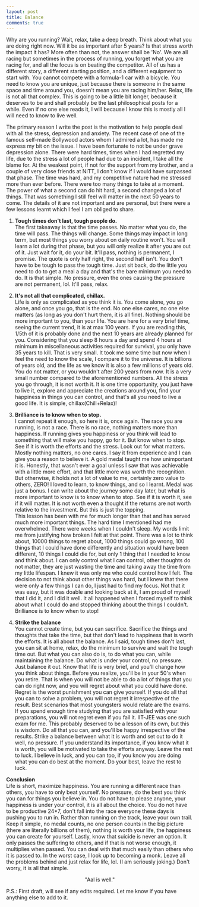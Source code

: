 ```yaml
---
layout: post
title: Balance
comments: true
---
```


Why are you running? Wait, relax, take a deep breath. Think about what you are doing right now. Will it be as important after 5 years? Is that stress worth the impact it has? More often than not, the answer shall be 'No'. We are all racing but sometimes in the process of running, you forget what you are racing for, and all the focus is on beating the competitor. All of us has a different story, a different starting position, and a different equipment to start with. You cannot compete with a formula-1 car with a bicycle. You need to know you are unique, just because there is someone in the same space and time around you, doesn't mean you are racing him/her. Relax, life is not all that complex. This is going to be a little bit longer, because it deserves to be and shall probably be the last philosophical posts for a while. Even if no one else reads it, I will because I know this is mostly all I will need to know to live well.  

The primary reason I write the post is the motivation to help people deal with all the stress, depression and anxiety. The recent case of one of the famous self-made Bollywood actors whom I admired a lot, has made me express my bit on the issue. I have been fortunate to not be under grave depression alone. There were hard times, times when I had regretted my life, due to the stress a lot of people had due to an incident, I take all the blame for. At the weakest point, if not for the support from my brother, and a couple of very close friends at NITT, I don't know if I would have surpassed that phase. The time was hard, and my competitive nature had me stressed more than ever before. There were too many things to take at a moment. The power of what a second can do hit hard, a second changed a lot of things. That was something I still feel will matter in the next 50 years to come. The details of it are not important and are personal, but there were a few lessons learnt which I feel I am obliged to share.  

1. **Tough times don't last, tough people do.**  
The first takeaway is that the time passes. No matter what you do, the time will pass. The things will change. Some things may impact in long term, but most things you worry about on daily routine won't. You will learn a lot during that phase, but you will only realize it after you are out of it. Just wait for it, do your bit. It'll pass, nothing is permanent, I promise. The quote is only half right, the second half isn't. You don't have to be tough to pass the tough time. Just sit back, do the little you need to do to get a meal a day and that's the bare minimum you need to do. It is that simple. No pressure, even the ones causing the pressure are not permanent, lol. It'll pass, relax.  

2. **It's not all that complicated, chillax.**  
Life is only as complicated as you think it is. You come alone, you go alone, and once you go, that is the end. No one else cares, no one else matters (as long as you don't hurt them, it is all fine). Nothing should be more important to you, than your life. You are here for a very brief time, seeing the current trend, it is at max 100 years. If you are reading this, 1/5th of it is probably done and the next 10 years are already planned for you. Considering that you sleep 8 hours a day and spend 4 hours at minimum in miscellaneous activities required for survival, you only have 35 years to kill. That is very small. It took me some time but now when I feel the need to know the scale, I compare it to the universe. It is billions of years old, and the life as we know it is also a few millions of years old. You do not matter, or you wouldn't after 200 years from now. It is a very small number compared to the aforementioned numbers. All the stress you go through, it is not worth it. It is one time opportunity, you just have to live it, explore and appreciate the creations around you, find your happiness in things you can control, and that's all you need to live a good life. It is simple, chillax(Chill+Relax)!   

3. **Brilliance is to know when to stop.**  
I cannot repeat it enough, so here it is, once again. The race you are running, is not a race. There is no race, nothing matters more than happiness. If running gives you happiness or you think will lead to something that will make you happy, go for it. But know when to stop. See if it is worth the efforts and the stress. Look out for what matters. Mostly nothing matters, no one cares. I say it from experience and I can give you a reason to believe it. A gold medal taught me how unimportant it is. Honestly, that wasn't ever a goal unless I saw that was achievable with a little more effort, and that little more was worth the recognition. But otherwise, it holds not a lot of value to me, certainly zero value to others, ZERO! I loved to learn, to know things, and so I learnt. Medal was just a bonus. I can write about the journey some day later, but what is more important to know is to know when to stop. See if it is worth it, see if it will matter. It is not worth even a thought if the returns are not worth relative to the investment. But this is just the topping.  
This lesson has been with me for much longer than that and has served much more important things. The hard time I mentioned had me overwhelmed. There were weeks when I couldn't sleep. My words limit me from justifying how broken I felt at that point. There was a lot to think about, 10000 things to regret about, 1000 things could go wrong, 100 things that I could have done differently and situation would have been different, 10 things I could die for, but only 1 thing that I needed to know and think about. I can only control what I can control, other thoughts do not matter, they are just wasting the time and taking away the time from my little lifespan. I knew it was only me who could control how I felt. The decision to not think about other things was hard, but I knew that there were only a few things I can do, I just had to find my focus. Not that it was easy, but it was doable and looking back at it, I am proud of myself that I did it, and I did it well. It all happened when I forced myself to think about what I could do and stopped thinking about the things I couldn't. Brilliance is to know when to stop!  

4. **Strike the balance**  
You cannot create time, but you can sacrifice. Sacrifice the things and thoughts that take the time, but that don't lead to happiness that is worth the efforts. It is all about the balance. As I said, tough times don't last, you can sit at home, relax, do the minimum to survive and wait the tough time out. But what you can also do is, to do what you can, while maintaining the balance. Do what is under your control, no pressure. Just balance it out. Know that life is very brief, and you'll change how you think about things. Before you realize, you'll be in your 50's when you retire. That is when you will not be able to do a lot of things that you can do right now, and you will regret about what you could have done. Regret is the worst punishment you can give yourself. If you do all that you can to solve a problem, you will not regret it irrespective of the result. Best scenarios that most youngsters would relate are the exams. If you spend enough time studying that you are satisfied with your preparations, you will not regret even if you fail it. IIT-JEE was one such exam for me. This probably deserved to be a lesson of its own, but this is wisdom. Do all that you can, and you'll be happy irrespective of the results. Strike a balance between what it is worth and set out to do it well, no pressure. If you understand its importance, if you know what it is worth, you will be motivated to take the efforts anyway. Leave the rest to luck. I believe in luck, and you can too, if you know you are doing what you can do best at the moment. Do your best, leave the rest to luck.  

**Conclusion**  
Life is short, maximize happiness. You are running a different race than others, you have to only beat yourself. No pressure, do the best you think you can for things you believe in. You do not have to please anyone, your happiness is under your control, it is all about the choice. You do not have to be productive 24*7, don't fall into the race everyone these days is pushing you to run in. Rather than running on the track, leave your own trail. Keep it simple, no medal counts, no one person counts in the big picture (there are literally billions of them), nothing is worth your life, the happiness you can create for yourself. Lastly, know that suicide is never an option. It only passes the suffering to others, and if that is not worse enough, it multiplies when passed. You can deal with that much easily than others who it is passed to. In the worst case, I look up to becoming a monk. Leave all the problems behind and just relax for life, lol. (I am seriously joking.) Don't worry, it is all that simple.  

<div align="center"> "Aal is well." </div> 

P.S.: First draft, will see if any edits required. Let me know if you have anything else to add to it.